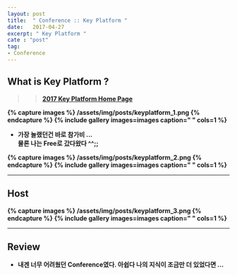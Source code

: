 ```yaml
---
layout: post
title:  " Conference :: Key Platform "
date:   2017-04-27
excerpt: " Key Platform "
cate : "post"
tag:
- Conference
---
```


## What is Key Platform ?

>> <b>[2017 Key Platform Home Page](http://www.keyplatform.or.kr/)<b>



{% capture images %}
	/assets/img/posts/keyplatform_1.png
{% endcapture %}
{% include gallery images=images caption=" " cols=1 %}


* 가장 놀랬던건 바로 참가비 ...  <br> 물론 나는 Free로 갔다왔다 ^^;;

{% capture images %}
	/assets/img/posts/keyplatform_2.png
{% endcapture %}
{% include gallery images=images caption=" " cols=1 %}

---

## Host

{% capture images %}
	/assets/img/posts/keyplatform_3.png
{% endcapture %}
{% include gallery images=images caption=" " cols=1 %}

---


## Review

* 내겐 너무 어려웠던 Conference였다. 아쉽다 나의 지식이 조금만 더 있었다면 ...

